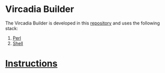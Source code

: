 # Vircadia Builder

The Vircadia Builder is developed in this [repository](https://github.com/vircadia/vircadia-builder) and uses the following stack:

1. [Perl](https://www.perl.org/)
1. [Shell](https://en.wikipedia.org/wiki/Shell_script)

# [Instructions](https://github.com/vircadia/vircadia-builder#readme)

